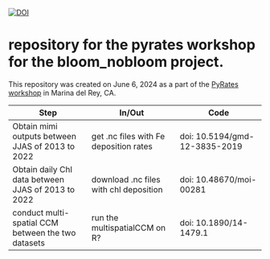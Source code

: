 

[![DOI](https://zenodo.org/badge/810518013.svg)](https://zenodo.org/doi/10.5281/zenodo.11508502)


# repository for the pyrates workshop for the bloom_nobloom project.

This repository was created on June 6, 2024 as a part of the [PyRates workshop](https://linked.earth/FROGS) in Marina del Rey, CA.


| Step  | In/Out | Code |
| --- | --- | ---|
| Obtain mimi outputs between JJAS of 2013 to 2022  | get .nc files with Fe deposition rates  | doi: 10.5194/gmd-12-3835-2019 |
| Obtain daily Chl data between JJAS of 2013 to 2022| download .nc files with chl deposition | doi: 10.48670/moi-00281 |
|conduct multi-spatial CCM between the two datasets|run the multispatialCCM on R?|doi: 10.1890/14-1479.1|
